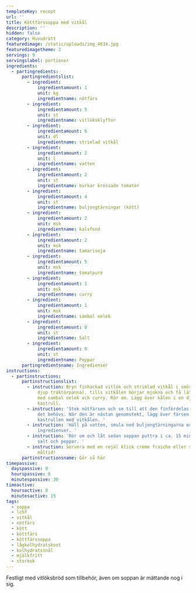 ```yaml
---
templateKey: recept
url: ''
title: Köttfärssoppa med vitkål
description: ''
hidden: false
category: Huvudrätt
featuredimage: /static/uploads/img_4634.jpg
featuredimagetheme: 2
servings: 9
servingslabel: portioner
ingredients:
  - partingredients:
      partingredientslist:
        - ingredient:
            ingredientamount: 1
            unit: kg
            ingredientname: nötfärs
        - ingredient:
            ingredientamount: 5
            unit: st
            ingredientname: vitlöksklyftor
        - ingredient:
            ingredientamount: 6
            unit: dl
            ingredientname: strimlad vitkål
        - ingredient:
            ingredientamount: 2
            unit: l
            ingredientname: vatten
        - ingredient:
            ingredientamount: 2
            unit: st
            ingredientname: burkar krossade tomater
        - ingredient:
            ingredientamount: 4
            unit: st
            ingredientname: buljongtärningar (kött)
        - ingredient:
            ingredientamount: 2
            unit: msk
            ingredientname: kalvfond
        - ingredient:
            ingredientamount: 2
            unit: msk
            ingredientname: tamarisoja
        - ingredient:
            ingredientamount: 5
            unit: msk
            ingredientname: tomatpuré
        - ingredient:
            ingredientamount: 1
            unit: msk
            ingredientname: curry
        - ingredient:
            ingredientamount: 1
            unit: msk
            ingredientname: sambal oelek
        - ingredient:
            ingredientamount: 0
            unit: st
            ingredientname: Salt
        - ingredient:
            ingredientamount: 0
            unit: st
            ingredientname: Peppar
      partingredientsname: Ingredienser
instructions:
  - partinstructions:
      partinstructionslist:
        - instruction: Bryn finhackad vitlök och strimlad vitkål i smör (förslagsvis i en
            djup traktörpanna), tills vitkålen börjar mjukna och få lätt färg. I
            med sambal oelek och curry. Rör om. Lägg över kålen i en djup
            kastrull.
        - instruction: 'Stek nötfärsen och se till att den finfördelas. Tillsätt fett om
            det behövs. När den är nästan genomstekt, lägg över färsen i
            kastrullen med vitkålen. '
        - instruction: 'Häll på vatten, smula ned buljongtärningarna och ha i resterande
            ingredienser. '
        - instruction: 'Rör om och låt sedan soppan puttra i ca. 15 minuter. Smaka av med
            salt och peppar. '
        - instruction: Servera med en rejäl klick crème fraiche eller smetana. Smaklig
            måltid!
      partinstructionsname: Gör så här
timepassive:
  dayspassive: 0
  hourspassive: 0
  minutespassive: 30
timeactive:
  hoursactive: 0
  minutesactive: 15
tags:
  - soppa
  - lchf
  - vitkål
  - nötfärs
  - kött
  - köttfärs
  - köttfärssoppa
  - lågkolhydratskost
  - kolhydratssnål
  - mjölkfritt
  - storkok
---
```


Festligt med vitlöksbröd som tillbehör, även om soppan är mättande nog i sig.
